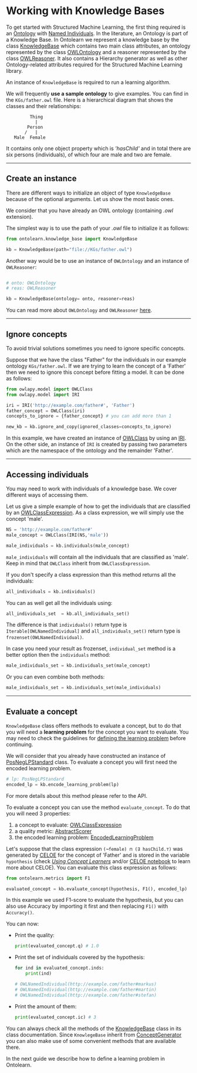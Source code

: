 # Working with Knowledge Bases

To get started with Structured Machine Learning, the first thing
required is an [Ontology](https://www.w3.org/TR/owl2-overview/) with
[Named Individuals](https://www.w3.org/TR/owl-syntax/#Named_Individuals).
In the literature, an Ontology is part of a
Knowledge Base. In Ontolearn we represent a knowledge base 
by the class [KnowledgeBase](ontolearn.knowledge_base.KnowledgeBase) which contains two main class attributes, 
an ontology represented by the class [OWLOntology](owlapy.model.OWLOntology) and a reasoner represented by the class [OWLReasoner](owlapy.model.OWLReasoner).
It also contains a Hierarchy generator as well as other Ontology-related attributes required for the Structured Machine Learning library.

An instance of `KnowledgeBase` is required to run a learning
algorithm.

We will frequently **use a sample ontology** to give examples. You can find in  
the `KGs/father.owl` file. Here is a hierarchical diagram that shows the classes and their
relationships:

             Thing
               |
            Person
           /   |   
       Male  Female

It contains only one object property which is _'hasChild'_ and in total there 
are six persons (individuals), of which four are male and two are female.



----------------------------------------------------------------------------

## Create an instance
There are different ways to initialize an object of type `KnowledgeBase` 
because of the optional arguments. Let us show the most basic ones.

We consider that you have already an OWL ontology (containing *.owl* extension).

The simplest way is to use the path of your _.owl_ file to initialize it as follows:

```python 
from ontolearn.knowledge_base import KnowledgeBase

kb = KnowledgeBase(path="file://KGs/father.owl")
```

Another way would be to use an instance of `OWLOntology` 
and an instance of `OWLReasoner`:
<!--pytest-codeblocks:cont-->
```python

# onto: OWLOntology
# reas: OWLReasoner

kb = KnowledgeBase(ontology= onto, reasoner=reas)
```
You can read more about `OWLOntology` and `OWLReasoner` [here](03_ontologies.md).


----------------------------------------------------------------------------

## Ignore concepts
To avoid trivial solutions sometimes you need to ignore specific concepts.

Suppose that we have the class "Father" for the individuals in 
our example ontology `KGs/father.owl`. If we are trying to learn 
the concept of a 'Father' then we need to ignore this concept
before fitting a model.
It can be done as follows:

<!--pytest-codeblocks:cont-->
```python
from owlapy.model import OWLClass
from owlapy.model import IRI

iri = IRI('http://example.com/father#', 'Father') 
father_concept = OWLClass(iri)
concepts_to_ignore = {father_concept} # you can add more than 1

new_kb = kb.ignore_and_copy(ignored_classes=concepts_to_ignore)
```
In this example, we have created an instance of [OWLClass](owlapy.model.OWLClass) by using an [IRI](owlapy.model.IRI). 
On the other side, an instance of `IRI` is created by passing two parameters which are
the namespace of the ontology and the remainder 'Father'.

----------------------------------------------------------------------------

## Accessing individuals
You may need to work with individuals of a knowledge base. 
We cover different ways of accessing them.

Let us give a  simple example of how to get the individuals that
are classified by an [OWLClassExpression](owlapy.model.OWLClassExpression). As a class expression, we will simply use the 
concept 'male'.

<!--pytest-codeblocks:cont-->
```python
NS = 'http://example.com/father#'
male_concept = OWLClass(IRI(NS,'male'))

male_individuals = kb.individuals(male_concept)
```
`male_individuals` will contain all the individuals that are classified as
'male'.
Keep in mind that `OWLClass` inherit from `OWLClassExpression`. 


If you don't specify a class expression than this method returns all the individuals:
<!--pytest-codeblocks:cont-->
```python
all_individuals = kb.individuals()
```

You can as well get all the individuals using:
<!--pytest-codeblocks:cont-->
```python
all_individuals_set  = kb.all_individuals_set()
```
The difference is that `individuals()` return type is `Iterable[OWLNamedIndividual]` 
and `all_individuals_set()` return type is `frozenset(OWLNamedIndividual)`.

In case you need your result as frozenset, `individual_set` method is a better option
then the `individuals` method:
<!--pytest-codeblocks:cont-->
```python
male_individuals_set = kb.individuals_set(male_concept)
```

Or you can even combine both methods:
<!--pytest-codeblocks:cont-->
```python
male_individuals_set = kb.individuals_set(male_individuals)
```

----------------------------------------------------------------------------

## Evaluate a concept

`KnowledgeBase` class offers methods to evaluate a concept, but to do that
you will need a **learning problem** for the concept you want to evaluate.
You may need to check the guidelines for [defining the learning problem](02_learning_problem.md)
before continuing. 

We will consider that you already have constructed an 
instance of [PosNegLPStandard](ontolearn.learning_problem.PosNegLPStandard) class. To evaluate a concept you will 
first need the encoded learning problem.
<!--pytest-codeblocks:cont-->
```python
# lp: PosNegLPStandard
encoded_lp = kb.encode_learning_problem(lp)
```
For more details about this method please refer to the API.

To evaluate a concept you can use the method `evaluate_concept`. To do that 
you will need 3 properties:

1. a concept to evaluate: [OWLClassExpression](owlapy.model.OWLClassExpression)
2. a quality metric: [AbstractScorer](ontolearn.abstracts.AbstractScorer)
3. the encoded learning problem: [EncodedLearningProblem](ontolearn.learning_problem.EncodedPosNegLPStandard)

Let's suppose that the class expression `(¬female) ⊓ (∃ hasChild.⊤)` 
was generated by [CELOE](https://ontolearn-docs-dice-group.netlify.app/usage/03_algorithm.html#)
for the concept of 'Father' and is stored in the variable `hypothesis` (check [_Using Concept Learners_](05_concept_learners.md) and/or [CELOE notebook](celoe_notebook.ipynb) 
to learn more about CELOE).
You can evaluate this class expression as follows:
<!--pytest-codeblocks:cont-->
```python
from ontolearn.metrics import F1

evaluated_concept = kb.evaluate_concept(hypothesis, F1(), encoded_lp)
```
In this example we used F1-score to evaluate the hypothesis, but you can also 
use Accuracy by importing it first and then replacing `F1()` with `Accuracy()`.

You can now:

- Print the quality:
    <!--pytest-codeblocks:cont-->
    ```python
    print(evaluated_concept.q) # 1.0
    ```

- Print the set of individuals covered by the hypothesis:
    <!--pytest-codeblocks:cont-->
    ```python
    for ind in evaluated_concept.inds:
        print(ind) 
  
    # OWLNamedIndividual(http://example.com/father#markus)
    # OWLNamedIndividual(http://example.com/father#martin)
    # OWLNamedIndividual(http://example.com/father#stefan)
    ```
- Print the amount of them:
    <!--pytest-codeblocks:cont-->
    ```python
    print(evaluated_concept.ic) # 3
    ```

You can always check all the methods of the [KnowledgeBase](ontolearn.knowledge_base.KnowledgeBase) 
class in its class documentation. 
Since `KnowlegeBase` inherit from [ConceptGenerator](ontolearn.concept_generator.ConceptGenerator) 
you can also make use of some convenient methods that are available there.

In the next guide we describe how to define a learning problem in Ontolearn.
